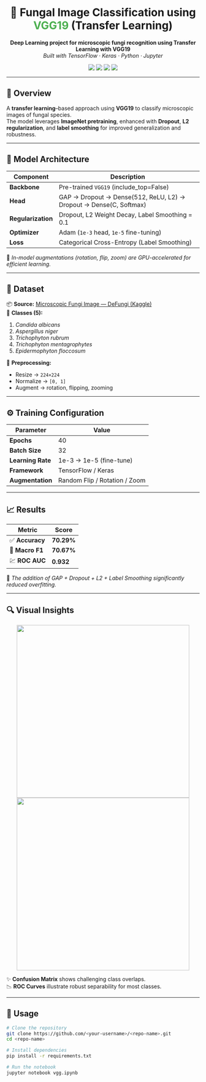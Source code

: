 <h1 align="center">🧫 Fungal Image Classification using <span style="color:#4CAF50">VGG19</span> (Transfer Learning)</h1>

<p align="center">
  <b>Deep Learning project for microscopic fungi recognition using Transfer Learning with VGG19</b><br>
  <i>Built with TensorFlow · Keras · Python · Jupyter</i>
</p>

<p align="center">
  <img src="https://img.shields.io/badge/Python-3.10-blue?logo=python" />
  <img src="https://img.shields.io/badge/TensorFlow-2.x-orange?logo=tensorflow" />
  <img src="https://img.shields.io/badge/Keras-DL%20Framework-red?logo=keras" />
  <img src="https://img.shields.io/badge/License-MIT-green" />
</p>

---

## 🌟 Overview

A **transfer learning**–based approach using **VGG19** to classify microscopic images of fungal species.  
The model leverages **ImageNet pretraining**, enhanced with **Dropout**, **L2 regularization**, and **label smoothing** for improved generalization and robustness.

---

## 🧠 Model Architecture

| Component | Description |
|------------|-------------|
| **Backbone** | Pre-trained `VGG19` (include_top=False) |
| **Head** | GAP → Dropout → Dense(512, ReLU, L2) → Dropout → Dense(C, Softmax) |
| **Regularization** | Dropout, L2 Weight Decay, Label Smoothing = 0.1 |
| **Optimizer** | Adam (`1e-3` head, `1e-5` fine-tuning) |
| **Loss** | Categorical Cross-Entropy (Label Smoothing) |

🧩 *In-model augmentations (rotation, flip, zoom) are GPU-accelerated for efficient learning.*

---

## 🧬 Dataset

📦 **Source:** [Microscopic Fungi Image — DeFungi (Kaggle)](https://www.kaggle.com/)  
🧪 **Classes (5):**
1. *Candida albicans*  
2. *Aspergillus niger*  
3. *Trichophyton rubrum*  
4. *Trichophyton mentagrophytes*  
5. *Epidermophyton floccosum*  

🧹 **Preprocessing:**
- Resize → `224×224`
- Normalize → `[0, 1]`
- Augment → rotation, flipping, zooming

---

## ⚙️ Training Configuration

| Parameter | Value |
|------------|--------|
| **Epochs** | 40 |
| **Batch Size** | 32 |
| **Learning Rate** | 1e-3 → 1e-5 (fine-tune) |
| **Framework** | TensorFlow / Keras |
| **Augmentation** | Random Flip / Rotation / Zoom |

---

## 📈 Results

| Metric | Score |
|--------|--------|
| ✅ **Accuracy** | **70.29%** |
| 🎯 **Macro F1** | **70.67%** |
| 💹 **ROC AUC** | **0.932** |

🧩 *The addition of GAP + Dropout + L2 + Label Smoothing significantly reduced overfitting.*

---

## 🔍 Visual Insights

<p align="center">
  <img src="https://github.com/<your-username>/<repo-name>/assets/confusion_matrix.png" width="450" />
  <img src="https://github.com/<your-username>/<repo-name>/assets/roc_curve.png" width="450" />
</p>

✨ **Confusion Matrix** shows challenging class overlaps.  
📉 **ROC Curves** illustrate robust separability for most classes.  

---

## 🚀 Usage

```bash
# Clone the repository
git clone https://github.com/<your-username>/<repo-name>.git
cd <repo-name>

# Install dependencies
pip install -r requirements.txt

# Run the notebook
jupyter notebook vgg.ipynb
